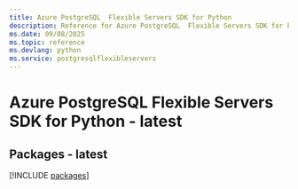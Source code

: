 ```yaml
---
title: Azure PostgreSQL  Flexible Servers SDK for Python
description: Reference for Azure PostgreSQL  Flexible Servers SDK for Python
ms.date: 09/08/2025
ms.topic: reference
ms.devlang: python
ms.service: postgresqlflexibleservers
---
```

# Azure PostgreSQL  Flexible Servers SDK for Python - latest
## Packages - latest
[!INCLUDE [packages](postgresql--flexible-servers-index.md)]